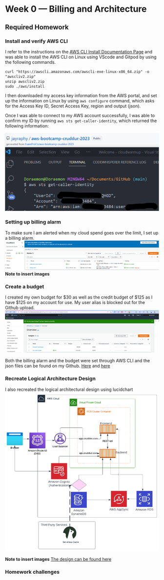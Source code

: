 # Week 0 — Billing and Architecture

## Required Homework

### Install and verify AWS CLI
I refer to the instructions on the [AWS CLI Install Documentation Page](https://docs.aws.amazon.com/cli/latest/userguide/getting-started-install.html) and was able to install the AWS CLI on Linux using VScode and Gitpod by using the following commands.
```
curl "https://awscli.amazonaws.com/awscli-exe-linux-x86_64.zip" -o "awscliv2.zip"
unzip awscliv2.zip
sudo ./aws/install
```
I then downloaded my access key information from the AWS portal, and set up the information on Linux by using `aws configure` command, which asks for the Access Key ID, Secret Access Key, region and output (json).

Once I was able to connect to my AWS account successfully, I was able to confirm my ID by running `aws sts get-caller-identity`, which returned the following information:

![AWS CLI installed successfully](assets/week0/week0-proof-of-aws-cli.png)

### Setting up billing alarm
To make sure I am alerted when my cloud spend goes over the limit, I set up a billing alarm.
![Cloud Billing Alarm](assets/week0/week0-cloudwatch_cli.png)
**Note to insert images**

### Create a budget
I created my own budget for $30 as well as the credit budget of $125 as I have $125 on my account for use. My user alias is blocked out for the Github upload.
![Budget](assets/week0/week0-budget_via_cli.png)

Both the billing alarm and the budget were set through AWS CLI and the json files can be found on my Github. [Here](https://github.com/jayraphy/aws-bootcamp-cruddur-2023/blob/main/aws/json/budget.json) and [here](https://github.com/jayraphy/aws-bootcamp-cruddur-2023/blob/main/aws/json/alarm-config.json)

### Recreate Logical Architecture Design
I also recreated the logical architectural design using lucidchart
![Logical Architectural Design](assets/week0/week0-logical-architectural-diagram.png)

**Note to insert images**
[The design can be found here](https://lucid.app/lucidchart/invitations/accept/inv_963c2d36-ba9c-489d-9caf-dbbb59da31da)


### Homework challenges
